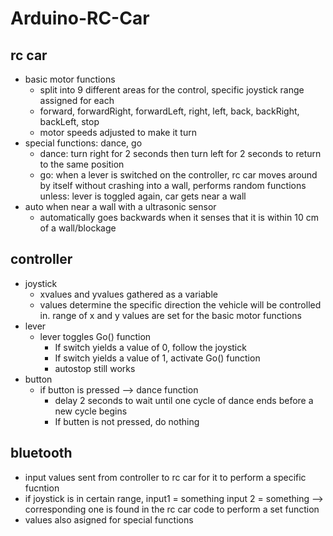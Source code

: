 # Arduino-RC-Car
## rc car
* basic motor functions
    *  split into 9 different areas for the control, specific joystick range assigned for each
    *  forward, forwardRight, forwardLeft, right, left, back, backRight, backLeft, stop
    *  motor speeds adjusted to make it turn
* special functions:  dance, go
    * dance: turn right for 2 seconds then turn left for 2 seconds to return to the same position
    * go: when a lever is switched on the controller, rc car moves around by itself without crashing into a wall, performs random functions unless: lever is toggled again, car gets near a wall
* auto when near a wall with a ultrasonic sensor
    * automatically goes backwards when it senses that it is within 10 cm of a wall/blockage


## controller
* joystick
    * xvalues and yvalues gathered as a variable
    * values determine the specific direction the vehicle will be controlled in. range of x and y values are set for the basic motor functions
* lever
    * lever toggles Go() function
       * If switch yields a value of 0, follow the joystick
       * If switch yields a value of 1, activate Go() function
       * autostop still works
* button
    * if button is pressed --> dance function
       * delay 2 seconds to wait until one cycle of dance ends before a new cycle begins
       * If butten is not pressed, do nothing


## bluetooth
* input values sent from controller to rc car for it to perform a specific fucntion
* if joystick is in certain range, input1 = something input 2 = something --> corresponding one is found in the rc car code to perform a set function
* values also asigned for special functions
